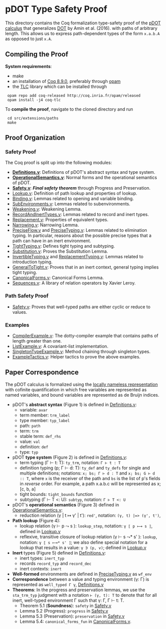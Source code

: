 pDOT Type Safety Proof
======================

This directory contains the Coq formalization type-safety proof of
the [pDOT calculus](https://arxiv.org/abs/1904.07298v1)
that generalizes [DOT](https://infoscience.epfl.ch/record/215280) by Amin et al. (2016).
with paths of arbitrary length. This allows
us to express path-dependent types of the form `x.a.b.A` as opposed to
just `x.A`.

## Compiling the Proof

**System requirements**:

  - make
  - an installation of [Coq 8.9.0](https://coq.inria.fr/opam-using.html), preferably through [opam](https://opam.ocaml.org/)
  - the [TLC](https://gitlab.inria.fr/charguer/tlc) library which can
  be installed through

```
 opam repo add coq-released http://coq.inria.fr/opam/released
 opam install -j4 coq-tlc
```

To **compile the proof**, navigate to the cloned directory and run

```
 cd src/extensions/paths
 make
```

## Proof Organization

### Safety Proof
The Coq proof is split up into the following modules:

  - **[Definitions.v](proof/Definitions.v)**: Definitions of pDOT's
    abstract syntax and type system.
  - **[OperationalSemantics.v](proof/OperationalSemantics.v)**:
    Normal forms and the operational semantics of pDOT.
  - **[Safety.v](proof/Safety.v)**: ***Final safety theorem***
    through Progress and Preservation.
  - [Lookup.v](proof/Lookup.v): Definition of path lookup and
    properties of lookup.
  - [Binding.v](proof/Binding.v): Lemmas related to opening and
    variable binding.
  - [SubEnvironments.v](proof/SubEnvironments.v): Lemmas related to
    subenvironments.
  - [Weakening.v](proof/Weakening.v): Weakening Lemma.
  - [RecordAndInertTypes.v](proof/RecordAndInertTypes.v): Lemmas
    related to record and inert types.
  - [Replacement.v](proof/Replacement.v): Properties of equivalent
    types.
  - [Narrowing.v](proof/Narrowing.v): Narrowing Lemma.
  - [PreciseFlow.v](proof/PreciseFlow.v) and
    [PreciseTyping.v](proof/PreciseTyping.v): Lemmas related to
    elimination typing. In particular, reasons about the possible
    precise types that a path can have in an inert environment.
  - [TightTyping.v](proof/TightTyping.v): Defines tight typing and
    subtyping.
  - [Substitution.v](proof/Substitution.v): Proves the Substitution
    Lemma.
  - [InvertibleTyping.v](proof/InvertibleTyping.v) and
    [ReplacementTyping.v](proof/ReplacementTyping.v): Lemmas related to
    introduction typing.
  - [GeneralToTight.v](proof/GeneralToTight.v): Proves that in an
    inert context, general typing implies tight typing.
  - [CanonicalForms.v](proof/CanonicalForms.v): Canonical Forms
    Lemma.
  - [Sequences.v](proof/Sequences.v): A library of relation
    operators by Xavier Leroy.

### Path Safety Proof

* [Safety.v](proof/Safety.v): Proves that well-typed paths
    are either cyclic or reduce to values.

### Examples

  - [CompilerExample.v](proof/CompilerExample.v): The dotty-compiler
    example that contains paths of length greater than one.
  - [ListExample.v](proof/ListExample.v): A covariant-list
    implementation.
  - [SingletonTypeExample.v](proof/SingletonTypeExample.v):
    Method chaining through singleton types.
  - [ExampleTactics.v](proof/ExampleTactics.v): Helper tactics to prove
    the above examples.

<!--The following figure shows a dependency graph between the Coq modules:-->

<!--![Dependency graph](paths/doc/graph.png)-->

## Paper Correspondence

The pDOT calculus is formalized using the [locally nameless
representation](http://www.chargueraud.org/softs/ln/)
with cofinite quantification
in which free variables are represented as named variables,
and bound variables are represented as de Bruijn indices.

- pDOT's **abstract syntax** (Figure 1)
    is defined in [Definitions.v](proof/Definitions.v):
    - variable: `avar`
    - term member: `trm_label`
    - type member: `typ_label`
    - path: `path`
    - term: `trm`
    - stable term: `def_rhs`
    - value: `val`
    - definition: `def`
    - type: `typ`
- pDOT **type system** (Figure 2)
    is defined in [Definitions.v](proof/Definitions.v):
    - term typing (Γ ⊢ t: T): `ty_trm`, notation: `Γ ⊢ t : T`
    - definition typing (p; Γ ⊢ d: T): `ty_def` and `ty_defs` for single
        and multiple definitions; notations: `x; bs; Γ ⊢ d : T` and
        `x; bs; G ⊢ d :: T`, where `x` is the receiver of the
        path and `bs` is the list of p's fields in *reverse* order.
        For example, a path x.a.b.c will be represented as
        x; \[c, b, a\]
    - tight bounds: `tight_bounds` function
    - subtyping (Γ ⊢ T <: U): `subtyp`, notation: `Γ ⊢ T <: U`
- pDOT's **operational semantics** (Figure 3)
    defined in [OperationalSemantics.v](proof/OperationalSemantics.v):
    - reduction relation (γ | t ↦ γ' | t'):
        `red'`, notation: `(γ, t) |=> (γ', t')`,
- **Path lookup** (Figure 4):
    - lookup relation (γ ⊢ p ⤳ s ):
        `lookup_step`, notation: `γ ⟦ p ⟼ s ⟧`,
        defined in
        [Lookup.v](proof/Lookup.v)
    - reflexive, transitive closure of lookup relation (γ ⊢ s ⤳* s' ):
        `lookup`, notation: `γ ⟦ s ⟼* s' ⟧`;
        we also define special notation for a lookup that results
        in a value: `γ ∋ (p, v)`;
        defined in
        [Lookup.v](proof/Lookup.v)
- **Inert** types (Figure 5)
    defined in [Definitions.v](proof/Definitions.v):
    - inert types: `inert_typ`
    - records `record_typ` and `record_dec`
    - inert contexts: `inert`
- **Well-formed** environments are defined in
    [PreciseTyping.v](proof/PreciseTyping.v) as `wf_env`
- **Correspondence** between a value and typing environment
    (γ: Γ) is represented as `well_typed Γ γ`,
    [Definitions.v](proof/Definitions.v)
- **Theorems**:
    In the progress and preservation lemmas,
    we use the `sta_trm_typ` judgment with a notation `⊢ (γ, t): T` to
    denote that for all inert, well-typed environment Γ such that
    γ: Γ, Γ ⊢ t: T.
  - Theorem 5.1 (**Soundness**): `safety` in [Safety.v](proof/Safety.v)
  - Lemma 5.2 (Progress): `progress` in [Safety.v](proof/Safety.v)
  - Lemma 5.3 (Preservation): `preservation` in [Safety.v](proof/Safety.v)
  - Lemma 5.4: `canonical_forms_fun` in
    [CanonicalForms.v](proof/CanonicalForms.v).
